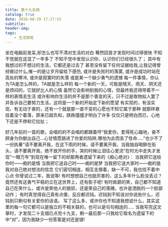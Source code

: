 ```yaml
---
title: 第十九支烟
catalog: true
date: 2018-08-29 17:27:53
subtitle:
header-img:
tags:
    - 生活随笔
---
```

坐在电脑前发呆,却怎么也写不清对生活的对白
蓦然回首才发现时间过得很快
不知不觉就在这混了一年多了
不知不觉中发现认识你、认识你们已经很久了；
其中有我想过的不想过的生活，它都还是过去了
甚至没有留下任何证据给我,让我记得曾经做过什么,唯一的是让岁月留给下感伤,
或许是失败时的落寞,
或许是成功时站在高处的寒冷,
或许是寂寞时的失落
或是某一个缺少勇气的遗憾
每一件事情，你认为TA是怎么样的，TA就是怎么样的
每一个新的一天，可能是晴天、雨天、阴天还是烦闷的，它就好比人的心情
虽然它会影响到我的心情，但最终我还得带着不一样的表情去生活
或许影响你生活的并不是那个善变的天，只不过是取物拟人罢了
并告诉自己要努力生活，这将是一个新的开始定下新的愿望
有实现的，有没实现，有无动于衷的，还有一个就是那一直不变的心愿也不知它属于那种
就那样悬挂着没个着落，原来已超负和，跌跌撞撞才明白了许多
仅仅只是明白而已，心地下还是不停和它拉扯；

好几年前的一首的歌，会唱的的不会唱的都跟着哼“我爱你，爱得死心蹋地，奋不顾身为你献出自己...心甘情愿跳进了你爱的陷阱,哪怕为此而丢了性命.....”也少不了一份执著“请不要离开我，在这下雨的时候，请不要离开我，当我独自喝醉在街头，请不要离开我，绝不放开你的手，哭的时候让泪往心里流”在时光中走失才发现“一眼万年”到现在唯一留下的却那两者遗留下来的《痴心绝对》：
当我把它送给你时——痴的是情
当我把它送自己时——痴的是梦
当我把它送大家时——痴的是我对自己绝对想法的信念
它们密切相连，相互支撑着，缺一不可，我也找不着中心点
你曾说过二年，我说等!
有时想想自己也挺厉害的，这么多年什么脸没丢过？竟然还有这勇气平稳的立在这世界上，还有影子呢!
有时疯巅的笑，自己都不知道自己在笑什么，或许是笑他人的狼狈，还是笑自己的落魄，也许是洒脱的一个脸部动作；
有时真觉得自己真有点傻，反应都迟钝，迟钝到不知该对你说些什么，迟钝到只剩句有关爱你的话语。
写了这么多，或许你也不知道我想说什么，其实这里的每一句它都可以是独立的不相关联的，也可以是句句相连的.....
当我写完这文章时，才发现二十支烟已点完十九支，剩一最后那一只我给它取名为遗留下的中“对”，因为我缺少一份答案是对还是错!

